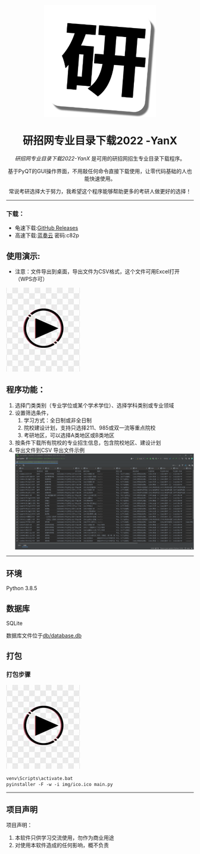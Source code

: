 <div align=center>
<img style="height: 300px" src="img/main.png" />

# 研招网专业目录下载2022 -YanX

*研招网专业目录下载2022-YanX* 是可用的研招网招生专业目录下载程序。

基于PyQT的GUI操作界面，不用敲任何命令直接下载使用，让零代码基础的人也能快速使用。

常说考研选择大于努力，我希望这个程序能够帮助更多的考研人做更好的选择！

</div>

---

### 下载：

- 龟速下载:[GitHub Releases](https://github.com/xx025/YanX/releases/)
- 高速下载:[蓝奏云](https://wwu.lanzouv.com/ihzfD0aqva7a) 密码:c82p

## 使用演示:

- 注意：文件导出到桌面，导出文件为CSV格式，这个文件可用Excel打开（WPS亦可）

[![Watch the video](img/play_ico.jpg)](https://www.bilibili.com/video/BV1SP4y1f7HG)

## 程序功能：

1. 选择门类类别（专业学位或某个学术学位）、选择学科类别或专业领域
2. 设置筛选条件，
    1. 学习方式：全日制或非全日制
    2. 院校建设计划，支持只选择211、985或双一流等重点院校
    3. 考研地区，可以选择A类地区或B类地区
3. 按条件下载所有院校的专业招生信息，包含院校地区、建设计划
4. 导出文件到CSV
   导出文件示例
   ![](img/2022-09-01_01-25-24.png)

---

## 环境

Python 3.8.5

## 数据库

SQLite

数据库文件位于[db/database.db](db/database.db)

## 打包

### 打包步骤

[![Watch the video](img/play_ico.jpg)](https://www.bilibili.com/video/BV1Ce4y1Z7Nq/)

```
venv\Scripts\activate.bat
pyinstaller -F -w -i img/ico.ico main.py
```

---

## 项目声明

项目声明：

1. 本软件只供学习交流使用，勿作为商业用途
2. 对使用本软件造成的任何影响，概不负责
